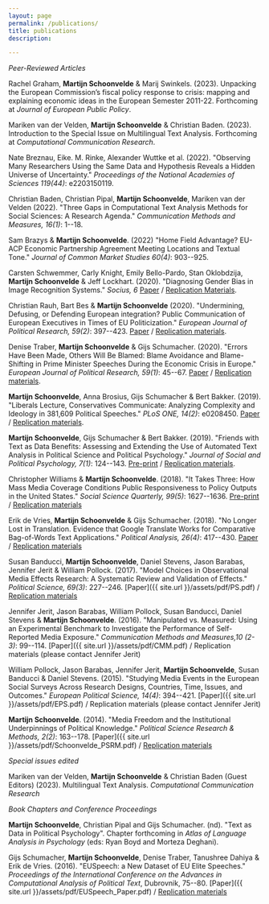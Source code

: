 ```yaml
---
layout: page
permalink: /publications/
title: publications
description:

---
```


*Peer-Reviewed Articles*


Rachel Graham, **Martijn Schoonvelde** & Marij Swinkels. (2023). Unpacking the European Commission’s fiscal policy response to crisis: mapping and explaining economic ideas in the European Semester 2011-22. Forthcoming at *Journal of European Public Policy*.

Mariken van der Velden, **Martijn Schoonvelde** & Christian Baden. (2023). Introduction to the Special Issue on Multilingual Text Analysis. Forthcoming at *Computational Communication Research*.

Nate Breznau, Eike. M. Rinke, Alexander Wuttke et al. (2022). "Observing Many Researchers Using the Same Data and Hypothesis Reveals a Hidden Universe of Uncertainty." *Proceedings of the National Academies of Sciences 119(44)*: e2203150119.

Christian Baden, Christian Pipal, **Martijn Schoonvelde**, Mariken van der Velden (2022). "Three Gaps in Computational Text Analysis Methods for Social Sciences: A Research Agenda." *Communication Methods and Measures, 16(1)*: 1--18.

Sam Brazys & **Martijn Schoonvelde**. (2022) "Home Field Advantage? EU-ACP Economic Partnership Agreement Meeting Locations and Textual Tone." *Journal of Common Market Studies 60(4)*: 903--925.

Carsten Schwemmer, Carly Knight, Emily Bello-Pardo, Stan Oklobdzija, **Martijn Schoonvelde** & Jeff Lockhart. (2020). "Diagnosing Gender Bias in Image Recognition Systems." *Socius, 6* [Paper](https://journals.sagepub.com/doi/full/10.1177/2378023120967171) / [Replication Materials](https://dataverse.harvard.edu/dataset.xhtml?persistentId=doi:10.7910/DVN/2CEYWV).

Christian Rauh, Bart Bes & **Martijn Schoonvelde**  (2020). "Undermining, Defusing, or Defending European integration? Public Communication of European Executives in Times of EU Politicization." *European Journal of Political Research, 59(2)*: 397--423. [Paper](https://ejpr.onlinelibrary.wiley.com/doi/full/10.1111/1475-6765.12350) / [Replication materials](https://dataverse.harvard.edu/dataset.xhtml?persistentId=doi:10.7910/DVN/NDJY0J).

Denise Traber, **Martijn Schoonvelde** & Gijs Schumacher. (2020). "Errors Have Been Made, Others Will Be Blamed: Blame Avoidance and Blame-Shifting in Prime Minister Speeches During the Economic Crisis in Europe." *European Journal of Political Research, 59(1)*: 45--67. [Paper](https://ejpr.onlinelibrary.wiley.com/doi/full/10.1111/1475-6765.12340) / [Replication materials](https://ejpr.onlinelibrary.wiley.com/doi/full/10.1111/1475-6765.12340).

**Martijn Schoonvelde**, Anna Brosius, Gijs Schumacher & Bert Bakker. (2019). "Liberals Lecture, Conservatives Communicate: Analyzing Complexity and Ideology in 381,609 Political Speeches." *PLoS ONE, 14(2)*: e0208450. [Paper](https://journals.plos.org/plosone/article?id=10.1371%2Fjournal.pone.0208450&fbclid=IwAR0CHudjaT6Pb9qNwGOazvnkQYpJWhzN8Mt3CuoB171yR_WFxZ1nHBDC5r0) / [Replication materials](https://dataverse.harvard.edu/dataset.xhtml?persistentId=doi:10.7910/DVN/S4IZ8K).

**Martijn Schoonvelde**, Gijs Schumacher & Bert Bakker. (2019). "Friends with Text as Data Benefits: Assessing and Extending the Use of Automated Text Analysis in Political Science and Political Psychology." *Journal of Social and Political Psychology, 7(1)*: 124--143. [Pre-print](https://jspp.psychopen.eu/article/view/964) / [Replication materials](https://dataverse.harvard.edu/dataset.xhtml?persistentId=doi:10.7910/DVN/2PNZNU).

Christopher Williams & **Martijn Schoonvelde**. (2018). "It Takes Three: How Mass Media Coverage Conditions Public Responsiveness to Policy Outputs in the United States." *Social Science Quarterly, 99(5)*: 1627--1636. [Pre-print](https://osf.io/ymvfb) / [Replication materials](http://christopherwilliamsphd.weebly.com/data.html)

Erik de Vries, **Martijn Schoonvelde** & Gijs Schumacher. (2018). "No Longer Lost in Translation. Evidence that Google Translate Works for Comparative Bag-of-Words Text Applications." *Political Analysis, 26(4)*: 417--430. [Paper](https://www.cambridge.org/core/journals/political-analysis/article/no-longer-lost-in-translation-evidence-that-google-translate-works-for-comparative-bagofwords-text-applications/43CB03805973BB8AD567F7AE50E72CA6) / [Replication materials](https://dataverse.harvard.edu/dataset.xhtml?persistentId=doi:10.7910/DVN/VKMY6N)

Susan Banducci, **Martijn Schoonvelde**, Daniel Stevens, Jason Barabas, Jennifer Jerit & William Pollock. (2017). "Model Choices in Observational Media Effects Research: A Systematic Review and Validation of Effects." *Political Science, 69(3)*: 227--246. [Paper]({{ site.url }}/assets/pdf/PS.pdf) / [Replication materials](https://dataverse.harvard.edu/dataset.xhtml?persistentId=doi:10.7910/DVN/7FYH0T)

Jennifer Jerit, Jason Barabas, William Pollock, Susan Banducci, Daniel Stevens & **Martijn Schoonvelde**. (2016). "Manipulated vs. Measured: Using an Experimental
Benchmark to Investigate the Performance of Self-Reported Media Exposure." *Communication Methods and Measures,10 (2-3)*: 99--114. [Paper]({{ site.url }}/assets/pdf/CMM.pdf) / Replication materials (please contact Jennifer Jerit)

William Pollock, Jason Barabas, Jennifer Jerit, **Martijn Schoonvelde**, Susan Banducci & Daniel Stevens. (2015). "Studying Media Events in the European Social Surveys Across Research Designs, Countries, Time, Issues, and Outcomes." *European Political Science, 14(4)*: 394--421. [Paper]({{ site.url }}/assets/pdf/EPS.pdf) / Replication materials (please contact Jennifer Jerit)

**Martijn Schoonvelde**. (2014). "Media Freedom and the Institutional Underpinnings of Political Knowledge." *Political Science Research & Methods, 2(2)*: 163--178. [Paper]({{ site.url }}/assets/pdf/Schoonvelde_PSRM.pdf) / [Replication materials](https://dataverse.harvard.edu/dataset.xhtml?persistentId=doi:10.7910/DVN/24122) 

*Special issues edited*

Mariken van der Velden, **Martijn Schoonvelde** & Christian Baden (Guest Editors) (2023). Multilingual Text Analysis. *Computational Communication Research*

*Book Chapters and Conference Proceedings*

**Martijn Schoonvelde**, Christian Pipal and Gijs Schumacher. (nd). "Text as Data in Political Psychology". Chapter forthcoming in *Atlas of Language Analysis in Psychology* (eds: Ryan Boyd and Morteza Deghani).

Gijs Schumacher, **Martijn Schoonvelde**, Denise Traber, Tanushree Dahiya & Erik de Vries. (2016). "EUSpeech: a New Dataset of EU Elite Speeches." *Proceedings of the International Conference on the Advances in Computational Analysis of Political Text*, Dubrovnik, 75--80. [Paper]({{ site.url }}/assets/pdf/EUSpeech_Paper.pdf) / [Replication materials](https://dataverse.harvard.edu/dataverse/euspeech)
